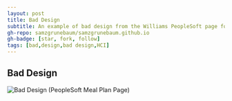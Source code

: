 ```yaml
---
layout: post
title: Bad Design
subtitle: An example of bad design from the Williams PeopleSoft page for changing meal plans
gh-repo: samzgrunebaum/samzgrunebaum.github.io
gh-badge: [star, fork, follow]
tags: [bad,design,bad design,HCI]
---
```


## Bad Design

![Bad Design (PeopleSoft Meal Plan Page)](https://github.com/samzgrunebaum/samzgrunebaum.github.io/blob/master/_posts/Screen%20Shot%202018-09-10%20at%205.00.25%20PM.png)


